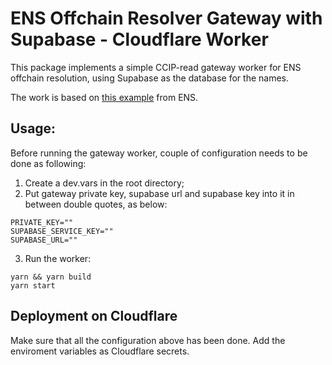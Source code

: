# ENS Offchain Resolver Gateway with Supabase - Cloudflare Worker

This package implements a simple CCIP-read gateway worker for ENS offchain resolution, using Supabase as the database for the names.

The work is based on [this example](https://github.com/ensdomains/offchain-resolver/tree/main/packages/gateway-worker) from ENS.

## Usage:

Before running the gateway worker, couple of configuration needs to be done as following:

1. Create a dev.vars in the root directory;
2. Put gateway private key, supabase url and supabase key into it in between double quotes, as below:

```
PRIVATE_KEY=""
SUPABASE_SERVICE_KEY=""
SUPABASE_URL=""
```

3. Run the worker:

```
yarn && yarn build
yarn start
```

## Deployment on Cloudflare

Make sure that all the configuration above has been done. Add the enviroment variables as Cloudflare secrets.
